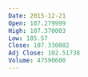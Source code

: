 ```yaml
---
Date: 2015-12-21
Open: 107.279999
High: 107.370003
Low: 105.57
Close: 107.330002
Adj Close: 102.51738
Volume: 47590600
---
```

